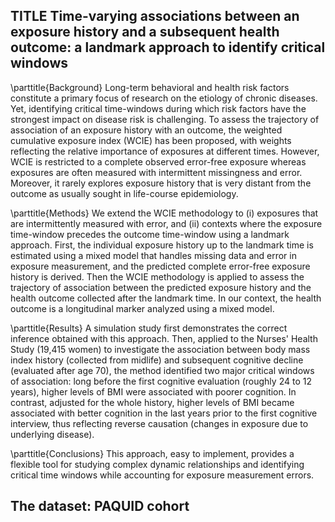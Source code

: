 TITLE Time-varying associations between an exposure history and a subsequent health outcome: a landmark approach to identify critical windows
------------

\parttitle{Background} 
Long-term behavioral and health risk factors constitute a primary focus of research on the etiology of chronic diseases. Yet, identifying critical time-windows during which risk factors have the strongest impact on disease risk is challenging. To assess the trajectory of association of an exposure history with an outcome, the weighted cumulative exposure index (WCIE) has been proposed, with weights reflecting the relative importance of exposures at different times. However, WCIE is restricted to a complete observed error-free exposure whereas exposures are often measured with intermittent missingness and error. Moreover, it rarely explores exposure history that is very distant from the outcome as usually sought in life-course epidemiology. 

\parttitle{Methods} 
We extend the WCIE methodology to (i) exposures that are intermittently measured with error, and (ii) contexts where the exposure time-window precedes the outcome time-window using a landmark approach. First, the individual exposure history up to the landmark time is estimated using a mixed model that handles missing data and error in exposure measurement, and the predicted complete error-free exposure history is derived. Then the WCIE methodology is applied to assess the trajectory of association between the predicted exposure history and the health outcome collected after the landmark time. In our context, the health outcome is a longitudinal marker analyzed using a mixed model.    

\parttitle{Results}
A simulation study first demonstrates the correct inference obtained with this approach. Then, applied to the Nurses' Health Study (19,415 women) to investigate the association between body mass index history (collected from midlife) and subsequent cognitive decline (evaluated after age 70), the method identified two major critical windows of association: long before the first cognitive evaluation (roughly 24 to 12 years), higher levels of BMI were associated with poorer cognition. In contrast, adjusted for the whole history, higher levels of BMI became associated with better cognition in the last years prior to the first cognitive interview, thus reflecting reverse causation (changes in exposure due to underlying disease).

\parttitle{Conclusions}
This approach, easy to implement, provides a flexible tool for studying complex dynamic relationships and identifying critical time windows while accounting for exposure measurement errors.


The dataset: PAQUID cohort
--------------------------

